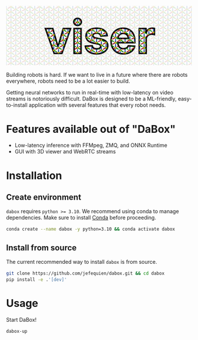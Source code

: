 ![DaBox](docs/viser_logo.svg)

Building robots is hard. If we want to live in a future where there are robots everywhere, robots need to be a lot easier to build.

Getting neural networks to run in real-time with low-latency on video streams is notoriously difficult. DaBox is designed to be a ML-friendly, easy-to-install application with several features that every robot needs.

# Features available out of "DaBox"
- Low-latency inference with FFMpeg, ZMQ, and ONNX Runtime
- GUI with 3D viewer and WebRTC streams

# Installation

## Create environment

`dabox` requires `python >= 3.10`. We recommend using conda to manage dependencies. Make sure to install [Conda](https://docs.conda.io/miniconda.html) before proceeding.

```bash
conda create --name dabox -y python=3.10 && conda activate dabox
```

## Install from source

The current recommended way to install `dabox` is from source.

```bash
git clone https://github.com/jefequien/dabox.git && cd dabox
pip install -e .'[dev]'
```

# Usage

Start DaBox!
```bash
dabox-up
```
